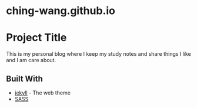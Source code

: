 # ching-wang.github.io
# Project Title

This is my personal blog where I keep my study notes and share things I like and I am care about.

## Built With

* [jekyll](http://jekyllthemes.org/themes/Texture-Theme/) - The web theme
* [SASS](https://sass-lang.com/) 
